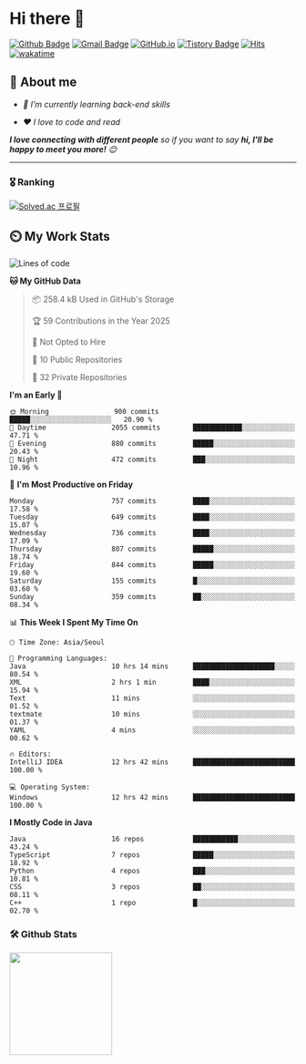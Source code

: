 # Hi there 👋
[![Github Badge](https://img.shields.io/badge/-uiw6unoh-grey?style=flat&logo=github&logoColor=white&link=https://github.com/uiw6unoh/)](https://www.github.com/uiw6unoh/) 
[![Gmail Badge](https://img.shields.io/badge/-uiw6unoh@naver.com-c14438?style=flat&logo=Gmail&logoColor=white&link=mailto:uiw6unoh@naver.com)](mailto:uiw6unoh@naver.com) 
[![GitHub.io](https://img.shields.io/badge/GitHub.io-orange?style=flat&logoColor=white)](https://uiw6unoh.github.io/)
[![Tistory Badge](https://img.shields.io/badge/Tech%20Blog-yellow?style=flat&logoColor=white)](https://www.uiw6unoh.com/)
[![Hits](https://hits.seeyoufarm.com/api/count/incr/badge.svg?url=https%3A%2F%2Fgithub.com%2Fuiw6unoh&count_bg=%2379C83D&title_bg=%23555555&icon=&icon_color=%23E7E7E7&title=hits&edge_flat=false)](https://hits.seeyoufarm.com)
[![wakatime](https://wakatime.com/badge/user/54252e40-b19e-45e1-9ec9-fb1c5a26c628.svg)](https://wakatime.com/@54252e40-b19e-45e1-9ec9-fb1c5a26c628)
<!-- [![Portfolio Badge](https://img.shields.io/badge/portfolio-web-blue?style=flat&link=https://github.com/uiw6unoh/)](https://github.com/uiw6unoh/)  -->

## 💬 About me
<em>
 
- 🌱 I’m currently learning back-end skills
 
- ❤️ I love to code and read
</em>

<em><b>I love connecting with different people</b> so if you want to say <b>hi, I'll be happy to meet you more!</b> 😊</em>

---
### 🎖️ Ranking
[![Solved.ac 프로필](http://mazassumnida.wtf/api/v2/generate_badge?boj=uiw6unoh)](https://www.acmicpc.net/user/uiw6unoh)

## ⏲️ My Work Stats
<!--[![uiw6unoh's wakatime stats](https://github-readme-stats.vercel.app/api/wakatime?username=uiw6unoh)]-->

<!--START_SECTION:waka-->
![Lines of code](https://img.shields.io/badge/From%20Hello%20World%20I%27ve%20Written-3.7%20million%20lines%20of%20code-blue)

**🐱 My GitHub Data** 

> 📦 258.4 kB Used in GitHub's Storage 
 > 
> 🏆 59 Contributions in the Year 2025
 > 
> 🚫 Not Opted to Hire
 > 
> 📜 10 Public Repositories 
 > 
> 🔑 32 Private Repositories 
 > 
**I'm an Early 🐤** 

```text
🌞 Morning                900 commits         █████░░░░░░░░░░░░░░░░░░░░   20.90 % 
🌆 Daytime                2055 commits        ████████████░░░░░░░░░░░░░   47.71 % 
🌃 Evening                880 commits         █████░░░░░░░░░░░░░░░░░░░░   20.43 % 
🌙 Night                  472 commits         ███░░░░░░░░░░░░░░░░░░░░░░   10.96 % 
```
📅 **I'm Most Productive on Friday** 

```text
Monday                   757 commits         ████░░░░░░░░░░░░░░░░░░░░░   17.58 % 
Tuesday                  649 commits         ████░░░░░░░░░░░░░░░░░░░░░   15.07 % 
Wednesday                736 commits         ████░░░░░░░░░░░░░░░░░░░░░   17.09 % 
Thursday                 807 commits         █████░░░░░░░░░░░░░░░░░░░░   18.74 % 
Friday                   844 commits         █████░░░░░░░░░░░░░░░░░░░░   19.60 % 
Saturday                 155 commits         █░░░░░░░░░░░░░░░░░░░░░░░░   03.60 % 
Sunday                   359 commits         ██░░░░░░░░░░░░░░░░░░░░░░░   08.34 % 
```


📊 **This Week I Spent My Time On** 

```text
🕑︎ Time Zone: Asia/Seoul

💬 Programming Languages: 
Java                     10 hrs 14 mins      ████████████████████░░░░░   80.54 % 
XML                      2 hrs 1 min         ████░░░░░░░░░░░░░░░░░░░░░   15.94 % 
Text                     11 mins             ░░░░░░░░░░░░░░░░░░░░░░░░░   01.52 % 
textmate                 10 mins             ░░░░░░░░░░░░░░░░░░░░░░░░░   01.37 % 
YAML                     4 mins              ░░░░░░░░░░░░░░░░░░░░░░░░░   00.62 % 

🔥 Editors: 
IntelliJ IDEA            12 hrs 42 mins      █████████████████████████   100.00 % 

💻 Operating System: 
Windows                  12 hrs 42 mins      █████████████████████████   100.00 % 
```

**I Mostly Code in Java** 

```text
Java                     16 repos            ███████████░░░░░░░░░░░░░░   43.24 % 
TypeScript               7 repos             █████░░░░░░░░░░░░░░░░░░░░   18.92 % 
Python                   4 repos             ███░░░░░░░░░░░░░░░░░░░░░░   10.81 % 
CSS                      3 repos             ██░░░░░░░░░░░░░░░░░░░░░░░   08.11 % 
C++                      1 repo              █░░░░░░░░░░░░░░░░░░░░░░░░   02.70 % 
```




<!--END_SECTION:waka-->

### 🛠️ Github Stats <br/>
<p>
  <img height="180em" src="https://github-readme-stats-git-masterrstaa-rickstaa.vercel.app/api?username=uiw6unoh&show_icons=true&include_all_commits=true">
 <!--
  <img height="180em" src="https://github-readme-stats-git-masterrstaa-rickstaa.vercel.app/api/top-langs/?username=uiw6unoh&layout=compact">
 -->
</p>

